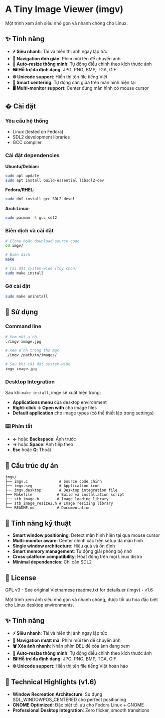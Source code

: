 # A Tiny Image Viewer (imgv)

Một trình xem ảnh siêu nhỏ gọn và nhanh chóng cho Linux.

## ✨ Tính năng

- **⚡ Siêu nhanh**: Tải và hiển thị ảnh ngay lập tức
- **🔄 Navigation đơn giản**: Phím mũi tên để chuyển ảnh
- **📐 Auto-resize thông minh**: Tự động điều chỉnh theo kích thước ảnh
- **🖼️ Hỗ trợ đa định dạng**: JPG, PNG, BMP, TGA, GIF
- **🌐 Unicode support**: Hiển thị tên file tiếng Việt
- **🎯 Smart centering**: Tự động căn giữa trên màn hình hiện tại
- **🖥️ Multi-monitor support**: Center đúng màn hình có mouse cursor

## �️ Cài đặt

### Yêu cầu hệ thống
- Linux (tested on Fedora)
- SDL2 development libraries
- GCC compiler

### Cài đặt dependencies

**Ubuntu/Debian:**
```bash
sudo apt update
sudo apt install build-essential libsdl2-dev
```

**Fedora/RHEL:**
```bash
sudo dnf install gcc SDL2-devel
```

**Arch Linux:**
```bash
sudo pacman -S gcc sdl2
```

### Biên dịch và cài đặt

```bash
# Clone hoặc download source code
cd imgv/

# Biên dịch
make

# Cài đặt system-wide (tùy chọn)
sudo make install
```

### Gỡ cài đặt

```bash
sudo make uninstall
```

## 🚀 Sử dụng

### Command line
```bash
# Xem một ảnh
./imgv image.jpg

# Xem ảnh trong thư mục
./imgv /path/to/images/

# Sau khi cài đặt system-wide
imgv image.jpg
```

### Desktop Integration

Sau khi `make install`, imgv sẽ xuất hiện trong:
- **Applications menu** của desktop environment
- **Right-click → Open with** cho image files
- **Default application** cho image types (có thể thiết lập trong settings)

### ⌨️ Phím tắt
- **←** hoặc **Backspace**: Ảnh trước
- **→** hoặc **Space**: Ảnh tiếp theo  
- **Esc** hoặc **Q**: Thoát

## 📁 Cấu trúc dự án

```
imgv/
├── imgv.c              # Source code chính
├── imgv.svg            # Application icon
├── imgv.desktop        # Desktop integration file
├── Makefile           # Build và installation script
├── stb_image.h        # Image loading library
├── stb_image_resize2.h # Image resizing library
└── README.md          # Documentation
```

## 🔧 Tính năng kỹ thuật

- **Smart window positioning**: Detect màn hình hiện tại qua mouse cursor
- **Multi-monitor aware**: Center chính xác trên setup đa màn hình
- **Single window architecture**: Hiệu quả và ổn định
- **Smart memory management**: Tự động giải phóng bộ nhớ
- **Cross-platform compatibility**: Hoạt động trên mọi Linux distro
- **Minimal dependencies**: Chỉ cần SDL2

## 📄 License

GPL v3 - See original Vietnamese readme.txt for details.er (imgv) - v1.6

Một trình xem ảnh siêu nhỏ gọn và nhanh chóng, được tối ưu hóa đặc biệt cho Linux desktop environments.

## ✨ Tính năng

- **⚡ Siêu nhanh**: Tải và hiển thị ảnh ngay lập tức
- **🔄 Navigation mượt mà**: Phím mũi tên để chuyển ảnh
- **🗑️ Xóa ảnh nhanh**: Nhấn phím DEL để xóa ảnh đang xem
- **📐 Auto-resize thông minh**: Tự động điều chỉnh theo kích thước ảnh
- **🖼️ Hỗ trợ đa định dạng**: JPG, PNG, BMP, TGA, GIF
- **🌐 Unicode support**: Hiển thị tên file tiếng Việt hoàn hảo

## 🔧 Technical Highlights (v1.6)

- **Window Recreation Architecture**: Sử dụng SDL_WINDOWPOS_CENTERED cho perfect positioning
- **GNOME Optimized**: Đặc biệt tối ưu cho Fedora Linux + GNOME
- **Professional Desktop Integration**: Zero flicker, smooth transitions
